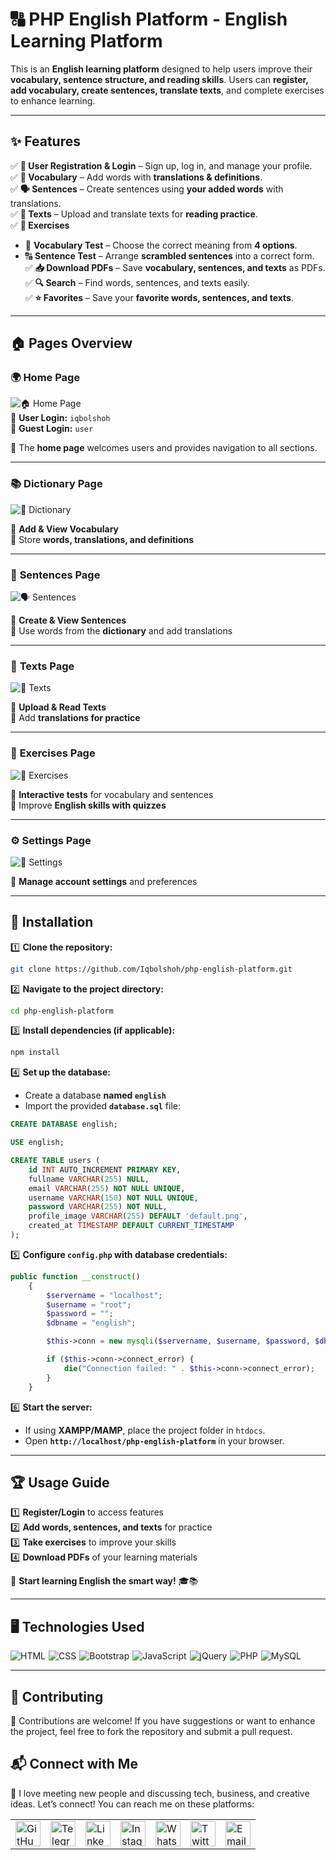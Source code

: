 # 🔠 PHP English Platform - English Learning Platform

This is an **English learning platform** designed to help users improve their **vocabulary, sentence structure, and reading skills**. Users can **register, add vocabulary, create sentences, translate texts**, and complete exercises to enhance learning.  

---

## ✨ **Features**  

✅ **📝 User Registration & Login** – Sign up, log in, and manage your profile.  
✅ **📖 Vocabulary** – Add words with **translations & definitions**.  
✅ **🗣 Sentences** – Create sentences using **your added words** with translations.  
✅ **📜 Texts** – Upload and translate texts for **reading practice**.  
✅ **🧩 Exercises**  
   - 🎯 **Vocabulary Test** – Choose the correct meaning from **4 options**.  
   - 🔠 **Sentence Test** – Arrange **scrambled sentences** into a correct form.  
✅ **📥 Download PDFs** – Save **vocabulary, sentences, and texts** as PDFs.  
✅ **🔍 Search** – Find words, sentences, and texts easily.  
✅ **⭐ Favorites** – Save your **favorite words, sentences, and texts**.  

---

## 🏠 **Pages Overview**  

### 🌍 **Home Page**  
![🏠 Home Page](./src/images/home.png)  
👤 **User Login:** `iqbolshoh`  
👤 **Guest Login:** `user`  

📌 The **home page** welcomes users and provides navigation to all sections.  

---

### 📚 **Dictionary Page**  
![📖 Dictionary](./src/images/dictionary.png)  

📌 **Add & View Vocabulary**  
📌 Store **words, translations, and definitions**  

---

### 📝 **Sentences Page**  
![🗣 Sentences](./src/images/sentences.png)  

📌 **Create & View Sentences**  
📌 Use words from the **dictionary** and add translations  

---

### 📜 **Texts Page**  
![📄 Texts](./src/images/texts.png)  

📌 **Upload & Read Texts**  
📌 Add **translations for practice**  

---

### 🎯 **Exercises Page**  
![🧩 Exercises](./src/images/exercise.png)  

📌 **Interactive tests** for vocabulary and sentences  
📌 Improve **English skills with quizzes**  

---

### ⚙ **Settings Page**  
![🔧 Settings](./src/images/settings.png)  

📌 **Manage account settings** and preferences  

---

## 🚀 **Installation**  

1️⃣ **Clone the repository:**  

```bash
git clone https://github.com/Iqbolshoh/php-english-platform.git
```

2️⃣ **Navigate to the project directory:**  

```bash
cd php-english-platform
```

3️⃣ **Install dependencies (if applicable):**  

```bash
npm install
```

4️⃣ **Set up the database:**  

- Create a database **named `english`**  
- Import the provided **`database.sql`** file:  

```sql
CREATE DATABASE english;

USE english;

CREATE TABLE users (
    id INT AUTO_INCREMENT PRIMARY KEY,
    fullname VARCHAR(255) NULL,
    email VARCHAR(255) NOT NULL UNIQUE,
    username VARCHAR(150) NOT NULL UNIQUE,
    password VARCHAR(255) NOT NULL,
    profile_image VARCHAR(255) DEFAULT 'default.png',
    created_at TIMESTAMP DEFAULT CURRENT_TIMESTAMP
);
```

5️⃣ **Configure `config.php` with database credentials:**  

```php
public function __construct()
    {
        $servername = "localhost";
        $username = "root";
        $password = "";
        $dbname = "english";

        $this->conn = new mysqli($servername, $username, $password, $dbname);

        if ($this->conn->connect_error) {
            die("Connection failed: " . $this->conn->connect_error);
        }
    }
```

6️⃣ **Start the server:**  

- If using **XAMPP/MAMP**, place the project folder in `htdocs`.  
- Open **`http://localhost/php-english-platform`** in your browser.  

---

## 🏆 **Usage Guide**  

1️⃣ **Register/Login** to access features  
2️⃣ **Add words, sentences, and texts** for practice  
3️⃣ **Take exercises** to improve your skills  
4️⃣ **Download PDFs** of your learning materials  

🚀 **Start learning English the smart way!** 🎓📚

---

## 🖥 Technologies Used
<div style="display: flex; flex-wrap: wrap; gap: 5px;">
    <img src="https://img.shields.io/badge/HTML-%23E34F26.svg?style=for-the-badge&logo=html5&logoColor=white" alt="HTML">
    <img src="https://img.shields.io/badge/CSS-%231572B6.svg?style=for-the-badge&logo=css3&logoColor=white" alt="CSS">
    <img src="https://img.shields.io/badge/Bootstrap-%23563D7C.svg?style=for-the-badge&logo=bootstrap&logoColor=white" alt="Bootstrap">
    <img src="https://img.shields.io/badge/JavaScript-%23F7DF1C.svg?style=for-the-badge&logo=javascript&logoColor=black" alt="JavaScript">
    <img src="https://img.shields.io/badge/jQuery-%230e76a8.svg?style=for-the-badge&logo=jquery&logoColor=white" alt="jQuery">
    <img src="https://img.shields.io/badge/PHP-%23777BB4.svg?style=for-the-badge&logo=php&logoColor=white" alt="PHP">
    <img src="https://img.shields.io/badge/MySQL-%234479A1.svg?style=for-the-badge&logo=mysql&logoColor=white" alt="MySQL">
</div>

---

## 🤝 Contributing  

🎯 Contributions are welcome! If you have suggestions or want to enhance the project, feel free to fork the repository and submit a pull request.

## 📬 Connect with Me  

💬 I love meeting new people and discussing tech, business, and creative ideas. Let’s connect! You can reach me on these platforms:

<div align="center">
    <table>
        <tr>
            <td>
                <a href="https://github.com/iqbolshoh">
                    <img src="https://raw.githubusercontent.com/rahuldkjain/github-profile-readme-generator/master/src/images/icons/Social/github.svg"
                        height="40" width="40" alt="GitHub" />
                </a>
            </td>
            <td>
                <a href="https://t.me/iqbolshoh_777">
                    <img src="https://github.com/gayanvoice/github-active-users-monitor/blob/master/public/images/icons/telegram.svg"
                        height="40" width="40" alt="Telegram" />
                </a>
            </td>
            <td>
                <a href="https://www.linkedin.com/in/iiqbolshoh/">
                    <img src="https://github.com/gayanvoice/github-active-users-monitor/blob/master/public/images/icons/linkedin.svg"
                        height="40" width="40" alt="LinkedIn" />
                </a>
            </td>
            <td>
                <a href="https://instagram.com/iqbolshoh_777" target="blank">
                    <img src="https://raw.githubusercontent.com/rahuldkjain/github-profile-readme-generator/master/src/images/icons/Social/instagram.svg"
                        alt="Instagram" height="40" width="40" />
                </a>
            </td>
            <td>
                <a href="https://wa.me/qr/22PVFQSMQQX4F1">
                    <img src="https://github.com/gayanvoice/github-active-users-monitor/blob/master/public/images/icons/whatsapp.svg"
                        height="40" width="40" alt="WhatsApp" />
                </a>
            </td>
            <td>
                <a href="https://x.com/iqbolshoh_777">
                    <img src="https://img.shields.io/badge/X-000000?style=for-the-badge&logo=x&logoColor=white" height="40"
                        width="40" alt="Twitter" />
                </a>
            </td>
            <td>
                <a href="mailto:iilhomjonov777@gmail.com">
                    <img src="https://github.com/gayanvoice/github-active-users-monitor/blob/master/public/images/icons/gmail.svg"
                        height="40" width="40" alt="Email" />
                </a>
            </td>
        </tr>
    </table>
</div>

